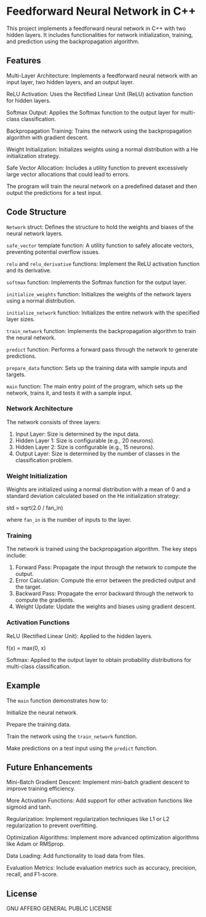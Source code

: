 # Feedforward Neural Network in C++

This project implements a feedforward neural network in C++ with two hidden layers. It includes functionalities for network initialization, training, and prediction using the backpropagation algorithm.

## Features

Multi-Layer Architecture: Implements a feedforward neural network with an input layer, two hidden layers, and an output layer.

ReLU Activation: Uses the Rectified Linear Unit (ReLU) activation function for hidden layers.

Softmax Output: Applies the Softmax function to the output layer for multi-class classification.

Backpropagation Training: Trains the network using the backpropagation algorithm with gradient descent.

Weight Initialization: Initializes weights using a normal distribution with a He initialization strategy.

Safe Vector Allocation: Includes a utility function to prevent excessively large vector allocations that could lead to errors.

The program will train the neural network on a predefined dataset and then output the predictions for a test input.

## Code Structure

`Network` struct: Defines the structure to hold the weights and biases of the neural network layers.

`safe_vector` template function: A utility function to safely allocate vectors, preventing potential overflow issues.

`relu` and `relu_derivative` functions: Implement the ReLU activation function and its derivative.

`softmax` function: Implements the Softmax function for the output layer.

`initialize_weights` function: Initializes the weights of the network layers using a normal distribution.

`initialize_network` function: Initializes the entire network with the specified layer sizes.

`train_network` function: Implements the backpropagation algorithm to train the neural network.

`predict` function: Performs a forward pass through the network to generate predictions.

`prepare_data` function: Sets up the training data with sample inputs and targets.

`main` function: The main entry point of the program, which sets up the network, trains it, and tests it with a sample input.

### Network Architecture

The network consists of three layers:

1.  Input Layer: Size is determined by the input data.
2.  Hidden Layer 1: Size is configurable (e.g., 20 neurons).
3.  Hidden Layer 2: Size is configurable (e.g., 15 neurons).
4.  Output Layer: Size is determined by the number of classes in the classification problem.

### Weight Initialization

Weights are initialized using a normal distribution with a mean of 0 and a standard deviation calculated based on the He initialization strategy:

std = sqrt(2.0 / fan_in)

where `fan_in` is the number of inputs to the layer.

### Training

The network is trained using the backpropagation algorithm.  The key steps include:

1.  Forward Pass: Propagate the input through the network to compute the output.
2.  Error Calculation: Compute the error between the predicted output and the target.
3.  Backward Pass: Propagate the error backward through the network to compute the gradients.
4.  Weight Update: Update the weights and biases using gradient descent.

### Activation Functions

ReLU (Rectified Linear Unit): Applied to the hidden layers.
    
  f(x) = max(0, x)
    
  Softmax: Applied to the output layer to obtain probability distributions for multi-class classification.

## Example

The `main` function demonstrates how to:

Initialize the neural network.

  Prepare the training data.

  Train the network using the `train_network` function.

  Make predictions on a test input using the `predict` function.

## Future Enhancements

  Mini-Batch Gradient Descent: Implement mini-batch gradient descent to improve training efficiency.
  
  More Activation Functions: Add support for other activation functions like sigmoid and tanh.
  
  Regularization: Implement regularization techniques like L1 or L2 regularization to prevent overfitting.
  
  Optimization Algorithms: Implement more advanced optimization algorithms like Adam or RMSprop.
  
  Data Loading: Add functionality to load data from files.
  
  Evaluation Metrics: Include evaluation metrics such as accuracy, precision, recall, and F1-score.

## License

GNU AFFERO GENERAL PUBLIC LICENSE
